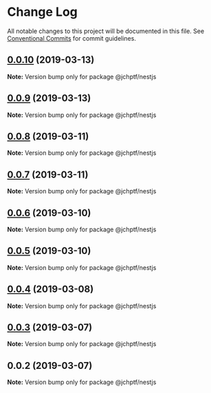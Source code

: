 # Change Log

All notable changes to this project will be documented in this file.
See [Conventional Commits](https://conventionalcommits.org) for commit guidelines.

## [0.0.10](https://github.com/jheinnic/portfolio-monorepo/compare/@jchptf/nestjs@0.0.9...@jchptf/nestjs@0.0.10) (2019-03-13)

**Note:** Version bump only for package @jchptf/nestjs





## [0.0.9](https://github.com/jheinnic/portfolio-monorepo/compare/@jchptf/nestjs@0.0.8...@jchptf/nestjs@0.0.9) (2019-03-13)

**Note:** Version bump only for package @jchptf/nestjs





## [0.0.8](https://github.com/jheinnic/portfolio-monorepo/compare/@jchptf/nestjs@0.0.7...@jchptf/nestjs@0.0.8) (2019-03-11)

**Note:** Version bump only for package @jchptf/nestjs





## [0.0.7](https://github.com/jheinnic/portfolio-monorepo/compare/@jchptf/nestjs@0.0.6...@jchptf/nestjs@0.0.7) (2019-03-11)

**Note:** Version bump only for package @jchptf/nestjs





## [0.0.6](https://github.com/jheinnic/portfolio-monorepo/compare/@jchptf/nestjs@0.0.5...@jchptf/nestjs@0.0.6) (2019-03-10)

**Note:** Version bump only for package @jchptf/nestjs





## [0.0.5](https://github.com/jheinnic/portfolio-monorepo/compare/@jchptf/nestjs@0.0.4...@jchptf/nestjs@0.0.5) (2019-03-10)

**Note:** Version bump only for package @jchptf/nestjs





## [0.0.4](https://github.com/jheinnic/portfolio-monorepo/compare/@jchptf/nestjs@0.0.3...@jchptf/nestjs@0.0.4) (2019-03-08)

**Note:** Version bump only for package @jchptf/nestjs





## [0.0.3](https://github.com/jheinnic/portfolio-monorepo/compare/@jchptf/nestjs@0.0.2...@jchptf/nestjs@0.0.3) (2019-03-07)

**Note:** Version bump only for package @jchptf/nestjs





## 0.0.2 (2019-03-07)

**Note:** Version bump only for package @jchptf/nestjs
